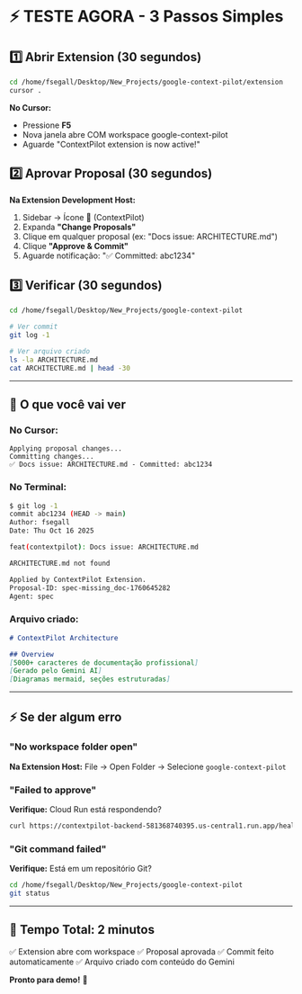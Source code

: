 # ⚡ TESTE AGORA - 3 Passos Simples

## 1️⃣ Abrir Extension (30 segundos)

```bash
cd /home/fsegall/Desktop/New_Projects/google-context-pilot/extension
cursor .
```

**No Cursor:**
- Pressione **F5**
- Nova janela abre COM workspace google-context-pilot
- Aguarde "ContextPilot extension is now active!"

## 2️⃣ Aprovar Proposal (30 segundos)

**Na Extension Development Host:**
1. Sidebar → Ícone 🚀 (ContextPilot)
2. Expanda **"Change Proposals"**
3. Clique em qualquer proposal (ex: "Docs issue: ARCHITECTURE.md")
4. Clique **"Approve & Commit"**
5. Aguarde notificação: "✅ Committed: abc1234"

## 3️⃣ Verificar (30 segundos)

```bash
cd /home/fsegall/Desktop/New_Projects/google-context-pilot

# Ver commit
git log -1

# Ver arquivo criado
ls -la ARCHITECTURE.md
cat ARCHITECTURE.md | head -30
```

---

## 🎉 O que você vai ver

### No Cursor:
```
Applying proposal changes...
Committing changes...
✅ Docs issue: ARCHITECTURE.md - Committed: abc1234
```

### No Terminal:
```bash
$ git log -1
commit abc1234 (HEAD -> main)
Author: fsegall
Date: Thu Oct 16 2025

feat(contextpilot): Docs issue: ARCHITECTURE.md

ARCHITECTURE.md not found

Applied by ContextPilot Extension.
Proposal-ID: spec-missing_doc-1760645282
Agent: spec
```

### Arquivo criado:
```markdown
# ContextPilot Architecture

## Overview
[5000+ caracteres de documentação profissional]
[Gerado pelo Gemini AI]
[Diagramas mermaid, seções estruturadas]
```

---

## ⚡ Se der algum erro

### "No workspace folder open"
**Na Extension Host:** File → Open Folder → Selecione `google-context-pilot`

### "Failed to approve"
**Verifique:** Cloud Run está respondendo?
```bash
curl https://contextpilot-backend-581368740395.us-central1.run.app/health
```

### "Git command failed"
**Verifique:** Está em um repositório Git?
```bash
cd /home/fsegall/Desktop/New_Projects/google-context-pilot
git status
```

---

## 🎯 Tempo Total: 2 minutos

✅ Extension abre com workspace
✅ Proposal aprovada
✅ Commit feito automaticamente
✅ Arquivo criado com conteúdo do Gemini

**Pronto para demo!** 🚀
